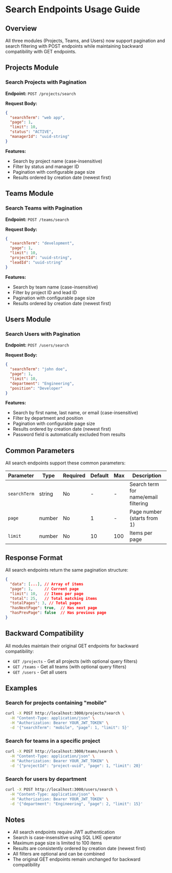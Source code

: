 # Search Endpoints Usage Guide

## Overview
All three modules (Projects, Teams, and Users) now support pagination and search filtering with POST endpoints while maintaining backward compatibility with GET endpoints.

## Projects Module

### Search Projects with Pagination
**Endpoint:** `POST /projects/search`

**Request Body:**
```json
{
  "searchTerm": "web app",
  "page": 1,
  "limit": 10,
  "status": "ACTIVE",
  "managerId": "uuid-string"
}
```

**Features:**
- Search by project name (case-insensitive)
- Filter by status and manager ID
- Pagination with configurable page size
- Results ordered by creation date (newest first)

## Teams Module

### Search Teams with Pagination
**Endpoint:** `POST /teams/search`

**Request Body:**
```json
{
  "searchTerm": "development",
  "page": 1,
  "limit": 10,
  "projectId": "uuid-string",
  "leadId": "uuid-string"
}
```

**Features:**
- Search by team name (case-insensitive)
- Filter by project ID and lead ID
- Pagination with configurable page size
- Results ordered by creation date (newest first)

## Users Module

### Search Users with Pagination
**Endpoint:** `POST /users/search`

**Request Body:**
```json
{
  "searchTerm": "john doe",
  "page": 1,
  "limit": 10,
  "department": "Engineering",
  "position": "Developer"
}
```

**Features:**
- Search by first name, last name, or email (case-insensitive)
- Filter by department and position
- Pagination with configurable page size
- Results ordered by creation date (newest first)
- Password field is automatically excluded from results

## Common Parameters

All search endpoints support these common parameters:

| Parameter | Type | Required | Default | Max | Description |
|-----------|------|----------|---------|-----|-------------|
| `searchTerm` | string | No | - | - | Search term for name/email filtering |
| `page` | number | No | 1 | - | Page number (starts from 1) |
| `limit` | number | No | 10 | 100 | Items per page |

## Response Format

All search endpoints return the same pagination structure:

```json
{
  "data": [...], // Array of items
  "page": 1,     // Current page
  "limit": 10,   // Items per page
  "total": 25,   // Total matching items
  "totalPages": 3, // Total pages
  "hasNextPage": true,  // Has next page
  "hasPrevPage": false  // Has previous page
}
```

## Backward Compatibility

All modules maintain their original GET endpoints for backward compatibility:

- `GET /projects` - Get all projects (with optional query filters)
- `GET /teams` - Get all teams (with optional query filters)
- `GET /users` - Get all users

## Examples

### Search for projects containing "mobile"
```bash
curl -X POST http://localhost:3000/projects/search \
  -H "Content-Type: application/json" \
  -H "Authorization: Bearer YOUR_JWT_TOKEN" \
  -d '{"searchTerm": "mobile", "page": 1, "limit": 5}'
```

### Search for teams in a specific project
```bash
curl -X POST http://localhost:3000/teams/search \
  -H "Content-Type: application/json" \
  -H "Authorization: Bearer YOUR_JWT_TOKEN" \
  -d '{"projectId": "project-uuid", "page": 1, "limit": 20}'
```

### Search for users by department
```bash
curl -X POST http://localhost:3000/users/search \
  -H "Content-Type: application/json" \
  -H "Authorization: Bearer YOUR_JWT_TOKEN" \
  -d '{"department": "Engineering", "page": 2, "limit": 15}'
```

## Notes

- All search endpoints require JWT authentication
- Search is case-insensitive using SQL LIKE operator
- Maximum page size is limited to 100 items
- Results are consistently ordered by creation date (newest first)
- All filters are optional and can be combined
- The original GET endpoints remain unchanged for backward compatibility
